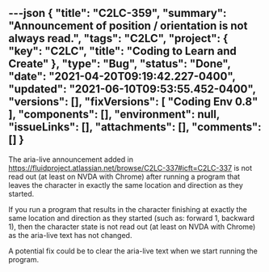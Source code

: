 ---json
{
  "title": "C2LC-359",
  "summary": "Announcement of position / orientation is not always read.",
  "tags": "C2LC",
  "project": {
    "key": "C2LC",
    "title": "Coding to Learn and Create"
  },
  "type": "Bug",
  "status": "Done",
  "date": "2021-04-20T09:19:42.227-0400",
  "updated": "2021-06-10T09:53:55.452-0400",
  "versions": [],
  "fixVersions": [
    "Coding Env 0.8"
  ],
  "components": [],
  "environment": null,
  "issueLinks": [],
  "attachments": [],
  "comments": []
}
---
The aria-live announcement added in <https://fluidproject.atlassian.net/browse/C2LC-337#icft=C2LC-337> is not read out (at least on NVDA with Chrome) after running a program that leaves the character in exactly the same location and direction as they started.

If you run a program that results in the character finishing at exactly the same location and direction as they started (such as: forward 1, backward 1), then the character state is not read out (at least on NVDA with Chrome) as the aria-live text has not changed.

A potential fix could be to clear the aria-live text when we start running the program.

        